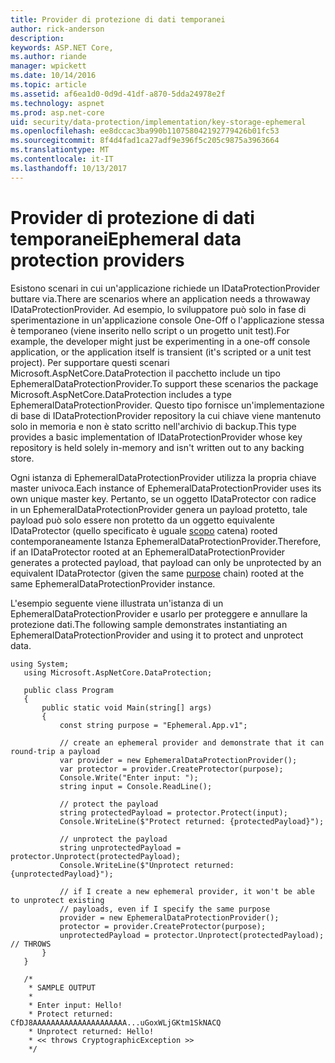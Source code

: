 ```yaml
---
title: Provider di protezione di dati temporanei
author: rick-anderson
description: 
keywords: ASP.NET Core,
ms.author: riande
manager: wpickett
ms.date: 10/14/2016
ms.topic: article
ms.assetid: af6ea1d0-0d9d-41df-a870-5dda24978e2f
ms.technology: aspnet
ms.prod: asp.net-core
uid: security/data-protection/implementation/key-storage-ephemeral
ms.openlocfilehash: ee8dccac3ba990b110758042192779426b01fc53
ms.sourcegitcommit: 8f4d4fad1ca27adf9e396f5c205c9875a3963664
ms.translationtype: MT
ms.contentlocale: it-IT
ms.lasthandoff: 10/13/2017
---
```

# <a name="ephemeral-data-protection-providers"></a><span data-ttu-id="5715d-103">Provider di protezione di dati temporanei</span><span class="sxs-lookup"><span data-stu-id="5715d-103">Ephemeral data protection providers</span></span>

<a name="data-protection-implementation-key-storage-ephemeral"></a>

<span data-ttu-id="5715d-104">Esistono scenari in cui un'applicazione richiede un IDataProtectionProvider buttare via.</span><span class="sxs-lookup"><span data-stu-id="5715d-104">There are scenarios where an application needs a throwaway IDataProtectionProvider.</span></span> <span data-ttu-id="5715d-105">Ad esempio, lo sviluppatore può solo in fase di sperimentazione in un'applicazione console One-Off o l'applicazione stessa è temporaneo (viene inserito nello script o un progetto unit test).</span><span class="sxs-lookup"><span data-stu-id="5715d-105">For example, the developer might just be experimenting in a one-off console application, or the application itself is transient (it's scripted or a unit test project).</span></span> <span data-ttu-id="5715d-106">Per supportare questi scenari Microsoft.AspNetCore.DataProtection il pacchetto include un tipo EphemeralDataProtectionProvider.</span><span class="sxs-lookup"><span data-stu-id="5715d-106">To support these scenarios the package Microsoft.AspNetCore.DataProtection includes a type EphemeralDataProtectionProvider.</span></span> <span data-ttu-id="5715d-107">Questo tipo fornisce un'implementazione di base di IDataProtectionProvider repository la cui chiave viene mantenuto solo in memoria e non è stato scritto nell'archivio di backup.</span><span class="sxs-lookup"><span data-stu-id="5715d-107">This type provides a basic implementation of IDataProtectionProvider whose key repository is held solely in-memory and isn't written out to any backing store.</span></span>

<span data-ttu-id="5715d-108">Ogni istanza di EphemeralDataProtectionProvider utilizza la propria chiave master univoca.</span><span class="sxs-lookup"><span data-stu-id="5715d-108">Each instance of EphemeralDataProtectionProvider uses its own unique master key.</span></span> <span data-ttu-id="5715d-109">Pertanto, se un oggetto IDataProtector con radice in un EphemeralDataProtectionProvider genera un payload protetto, tale payload può solo essere non protetto da un oggetto equivalente IDataProtector (quello specificato è uguale [scopo](../consumer-apis/purpose-strings.md#data-protection-consumer-apis-purposes) catena) rooted contemporaneamente Istanza EphemeralDataProtectionProvider.</span><span class="sxs-lookup"><span data-stu-id="5715d-109">Therefore, if an IDataProtector rooted at an EphemeralDataProtectionProvider generates a protected payload, that payload can only be unprotected by an equivalent IDataProtector (given the same [purpose](../consumer-apis/purpose-strings.md#data-protection-consumer-apis-purposes) chain) rooted at the same EphemeralDataProtectionProvider instance.</span></span>

<span data-ttu-id="5715d-110">L'esempio seguente viene illustrata un'istanza di un EphemeralDataProtectionProvider e usarlo per proteggere e annullare la protezione dati.</span><span class="sxs-lookup"><span data-stu-id="5715d-110">The following sample demonstrates instantiating an EphemeralDataProtectionProvider and using it to protect and unprotect data.</span></span>

```none
using System;
   using Microsoft.AspNetCore.DataProtection;

   public class Program
   {
       public static void Main(string[] args)
       {
           const string purpose = "Ephemeral.App.v1";

           // create an ephemeral provider and demonstrate that it can round-trip a payload
           var provider = new EphemeralDataProtectionProvider();
           var protector = provider.CreateProtector(purpose);
           Console.Write("Enter input: ");
           string input = Console.ReadLine();

           // protect the payload
           string protectedPayload = protector.Protect(input);
           Console.WriteLine($"Protect returned: {protectedPayload}");

           // unprotect the payload
           string unprotectedPayload = protector.Unprotect(protectedPayload);
           Console.WriteLine($"Unprotect returned: {unprotectedPayload}");

           // if I create a new ephemeral provider, it won't be able to unprotect existing
           // payloads, even if I specify the same purpose
           provider = new EphemeralDataProtectionProvider();
           protector = provider.CreateProtector(purpose);
           unprotectedPayload = protector.Unprotect(protectedPayload); // THROWS
       }
   }

   /*
    * SAMPLE OUTPUT
    *
    * Enter input: Hello!
    * Protect returned: CfDJ8AAAAAAAAAAAAAAAAAAAAA...uGoxWLjGKtm1SkNACQ
    * Unprotect returned: Hello!
    * << throws CryptographicException >>
    */
   ```
